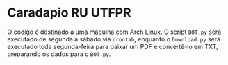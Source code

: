 # Caradapio RU UTFPR

O código é destinado a uma máquina com Arch Linux. O script `BOT.py` será executado de segunda a sábado via `crontab`, enquanto o `Download.py` será executado toda segunda-feira para baixar um PDF e convertê-lo em TXT, preparando os dados para o `BOT.py`.
